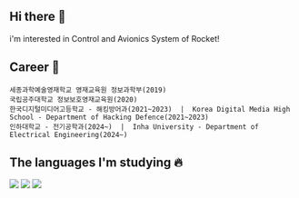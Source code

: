 ## Hi there 👋
i'm interested in Control and Avionics System of Rocket!
## Career 📖
```
세종과학예술영재학교 영재교육원 정보과학부(2019)
국립공주대학교 정보보호영재교육원(2020)
한국디지털미디어고등학교 - 해킹방어과(2021~2023)  |  Korea Digital Media High School - Department of Hacking Defence(2021~2023)
인하대학교 - 전기공학과(2024~)  |  Inha University - Department of Electrical Engineering(2024~)
```


## The languages I'm studying 🔥
![](https://img.shields.io/badge/C-00599C?style=for-the-badge&logo=c&logoColor=white)
![](https://img.shields.io/badge/C%2B%2B-00599C?style=for-the-badge&logo=c%2B%2B&logoColor=white)
![](https://img.shields.io/badge/Rust-000000?style=for-the-badge&logo=rust&logoColor=white)

